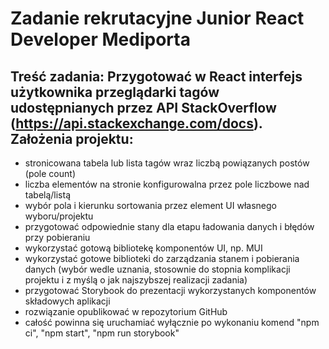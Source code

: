 
# Zadanie rekrutacyjne Junior React Developer Mediporta

## Treść zadania: Przygotować w React interfejs użytkownika przeglądarki tagów udostępnianych przez API StackOverflow (https://api.stackexchange.com/docs). Założenia projektu:

- stronicowana tabela lub lista tagów wraz liczbą powiązanych postów (pole count)
- liczba elementów na stronie konfigurowalna przez pole liczbowe nad tabelą/listą
- wybór pola i kierunku sortowania przez element UI własnego wyboru/projektu
- przygotować odpowiednie stany dla etapu ładowania danych i błędów przy pobieraniu
- wykorzystać gotową bibliotekę komponentów UI, np. MUI
- wykorzystać gotowe biblioteki do zarządzania stanem i pobierania danych (wybór wedle uznania, stosownie do stopnia komplikacji projektu i z myślą o jak najszybszej realizacji zadania)
- przygotować Storybook do prezentacji wykorzystanych komponentów składowych aplikacji
- rozwiązanie opublikować w repozytorium GitHub
- całość powinna się uruchamiać wyłącznie po wykonaniu komend "npm ci", "npm start", "npm run storybook"